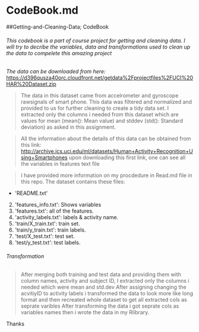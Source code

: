 # CodeBook.md
##Getting-and-Cleaning-Data; CodeBook 
######  This codebook is a part of course project for getting and cleaning data. I will try to decribe the variables, data and transformations used to clean up the data to compelete this amazing project

*The data can be downloaded from here:*
https://d396qusza40orc.cloudfront.net/getdata%2Fprojectfiles%2FUCI%20HAR%20Dataset.zip 

> The data in this dataset came from accelrometer and gyroscope rawsignals of smart phone. This data was filtered and normalized and provided to us for further cleaning to create a tidy data set.
> I extracted only the columns i needed from this dataset which are values for mean (mean(): Mean value) and stddev (std(): Standard deviation) as asked in this assignment.

> All the information about the details of this data can be obtained from this link:
http://archive.ics.uci.edu/ml/datasets/Human+Activity+Recognition+Using+Smartphones
>upon downloading this first link, one can see all the variables in features text file 

> I have provided more information on my procdedure in Read.md file in this repo. 
>The dataset contains these files:
* 'README.txt'
2.  'features_info.txt': Shows variables 
3.  'features.txt': all of the features.
4.  'activity_labels.txt': labels & activity name.
5.  'train/X_train.txt': train set.
6.  'train/y_train.txt': train labels.
7.  'test/X_test.txt': test set.
8.  'test/y_test.txt': test labels.

######  Transformation
>After merging both training and test data and providing them with column names, activity and subject ID, I extracted only the columns i needed which were mean and std.dev
>After assigning changing the acvitiyID to activity labels i transformed the data to look more like long format and then recreated whole dataset to get all extracted cols as seprate varibles
>After transforming the data i got seprate cols as variables names
>then i wrote the data in my Rlibrary.

Thanks
